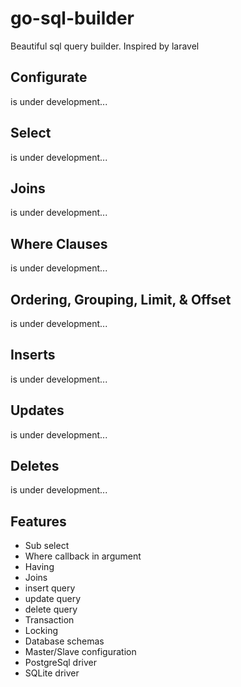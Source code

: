 # go-sql-builder
Beautiful sql query builder. Inspired by laravel

## Configurate
is under development...

## Select
is under development...

## Joins
is under development...

## Where Clauses
is under development...

## Ordering, Grouping, Limit, & Offset
is under development...

## Inserts
is under development...

## Updates
is under development...

## Deletes
is under development...

## Features
- Sub select
- Where callback in argument
- Having
- Joins
- insert query
- update query
- delete query
- Transaction
- Locking
- Database schemas
- Master/Slave configuration
- PostgreSql driver
- SQLite driver